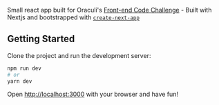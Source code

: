 Small react app built for Oraculi's [Front-end Code Challenge](https://github.com/mlabouardy/frontend-challenge) - Built with Nextjs and bootstrapped with [`create-next-app`](https://github.com/vercel/next.js/tree/canary/packages/create-next-app)

## Getting Started

Clone the project and run the development server:

```bash
npm run dev
# or
yarn dev
```

Open [http://localhost:3000](http://localhost:3000) with your browser and have fun!
